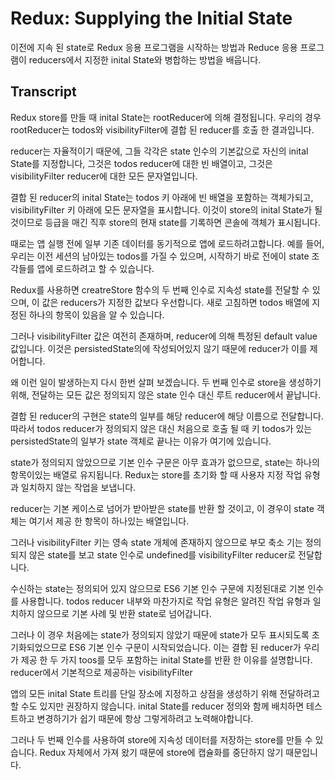 # Redux: Supplying the Initial State

이전에 지속 된 state로 Redux 응용 프로그램을 시작하는 방법과
Reduce 응용 프로그램이 reducers에서 지정한 inital State와 병합하는 방법을 배웁니다.

## Transcript

Redux store를 만들 때 inital State는 rootReducer에 의해 결정됩니다.
우리의 경우 rootReducer는 todos와 visibilityFilter에 결합 된 reducer를 호출 한 결과입니다.

reducer는 자율적이기 때문에, 그들 각각은 state 인수의 기본값으로 자신의 inital State를 지정합니다,
그것은 todos reducer에 대한 빈 배열이고, 그것은 visibilityFilter reducer에 대한 모든 문자열입니다.

결합 된 reducer의 inital State는 todos 키 아래에 빈 배열을 포함하는 객체가되고,
visibilityFilter 키 아래에 모든 문자열을 표시합니다.
이것이 store의 inital State가 될 것이므로 등급을 매긴 직후 store의 현재 state를 기록하면 콘솔에 객체가 표시됩니다.

때로는 앱 실행 전에 일부 기존 데이터를 동기적으로 앱에 로드하려고합니다.
예를 들어, 우리는 이전 세션의 남아있는 todos를 가질 수 있으며,
시작하기 바로 전에이 state 조각들를 앱에 로드하려고 할 수 있습니다.

Redux를 사용하면 creatreStore 함수의 두 번째 인수로 지속성 state를 전달할 수 있으며,
이 값은 reducers가 지정한 값보다 우선합니다.
새로 고침하면 todos 배열에 지정된 하나의 항목이 있음을 알 수 있습니다.

그러나 visibilityFilter 값은 여전히 ​​존재하며, reducer에 의해 특정된 default value 값입니다.
이것은 persistedState의에 작성되어있지 않기 때문에 reducer가 이를 제어합니다.

왜 이런 일이 발생하는지 다시 한번 살펴 보겠습니다.
두 번째 인수로 store을 생성하기 위해, 전달하는 모든 값은 정의되지 않은 state 인수 대신 루트 reducer에서 끝납니다.

결합 된 reducer의 구현은 state의 일부를 해당 reducer에 해당 이름으로 전달합니다.
따라서 todos reducer가 정의되지 않은 대신 처음으로 호출 될 때 키 todos가 있는
persistedState의 일부가 state 객체로 끝나는 이유가 여기에 있습니다.

state가 정의되지 않았으므로 기본 인수 구문은 아무 효과가 없으므로,
state는 하나의 항목이있는 배열로 유지됩니다.
Redux는 store를 초기화 할 때 사용자 지정 작업 유형과 일치하지 않는 작업을 보냅니다.

reducer는 기본 케이스로 넘어가 받아받은 state를 반환 할 것이고,
이 경우이 state 객체는 여기서 제공 한 항목이 하나있는 배열입니다.

그러나 visibilityFilter 키는 영속 state 개체에 존재하지 않으므로
부모 축소 기는 정의되지 않은 state를 보고
state 인수로 undefined를 visibilityFilter reducer로 전달합니다.

수신하는 state는 정의되어 있지 않으므로 ES6 기본 인수 구문에 지정된대로 기본 인수를 사용합니다.
todos reducer 내부와 마찬가지로 작업 유형은 알려진 작업 유형과 일치하지 않으므로 기본 사례 및 반환 state로 넘어갑니다.

그러나 이 경우 처음에는 state가 정의되지 않았기 때문에 state가 모두 표시되도록 초기화되었으므로 ES6 기본 인수 구문이 시작되었습니다.
이는 결합 된 reducer가 우리가 제공 한 두 가지 toos를 모두 포함하는 inital State를 반환 한 이유를 설명합니다.
reducer에서 기본적으로 제공하는 visibilityFilter

앱의 모든 inital State 트리를 단일 장소에 지정하고 상점을 생성하기 위해 전달하려고 할 수도 있지만 권장하지 않습니다.
inital State를 reducer 정의와 함께 배치하면 테스트하고 변경하기가 쉽기 때문에 항상 그렇게하려고 노력해야합니다.

그러나 두 번째 인수를 사용하여 store에 지속성 데이터를 저장하는 store를 만들 수 있습니다.
Redux 자체에서 가져 왔기 때문에 store에 캡슐화를 중단하지 않기 때문입니다.
